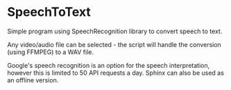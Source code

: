 # SpeechToText
Simple program using SpeechRecognition library to convert speech to text.

Any video/audio file can be selected - the script will handle the conversion (using FFMPEG) to a WAV file.

Google's speech recognition is an option for the speech interpretation, however this is limited to 50 API requests a day. 
Sphinx can also be used as an offline version.
